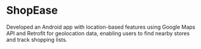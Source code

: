 # ShopEase
Developed an Android app with location-based features using Google Maps API and Retrofit for geolocation data, enabling users to find nearby stores and track shopping lists.
